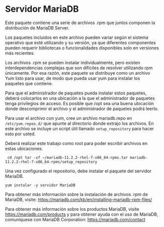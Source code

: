 # Servidor MariaDB

Este paquete contiene una serie de archivos .rpm que juntos componen la distribución de MariaDB Server.

 Los paquetes incluidos en este archivo pueden variar según el sistema operativo que esté utilizando y su versión, ya que diferentes componentes pueden requerir bibliotecas o funcionalidades disponibles solo en versiones más recientes.

 Los archivos .rpm se pueden instalar individualmente, pero existen interdependencias complejas que son difíciles de resolver utilizando rpm únicamente.  Por esa razón, este paquete se distribuye como un archivo Yum listo para usar, de modo que pueda usar yum para instalar los paquetes que contiene.

 Para que el administrador de paquetes pueda instalar estos paquetes, deberá colocarlos en una ubicación a la que el administrador de paquetes tenga privilegios de acceso.  Es posible que /opt sea una buena ubicación donde descomprimir el archivo y el administrador de paquetes podrá leerlo.

 Para usar el archivo con yum, cree un archivo mariadb.repo en `/etc/yum.repos.d/` que apunte al directorio donde extrajo los archivos.  En este archivo se incluye un script útil llamado `setup_repository` para hacer esto por usted.

 Deberá realizar este trabajo como root para poder escribir archivos en estas ubicaciones.

```
 cd /opt tar -xf ~/mariadb-11.2.2-rhel-7-x86_64-rpms.tar mariadb-11.2.2-rhel-7-x86_64-rpms/setup_repository
```

 Una vez configurado el repositorio, debe instalar el paquete del servidor MariaDB.

 `yum instalar -y servidor MariaDB`

 Para obtener más información sobre la instalación de archivos .rpm de MariaDB, visite: https://mariadb.com/kb/en/installing-mariadb-rpm-files/

 Para obtener más información sobre los productos MariaDB, visite https://mariadb.com/products y para obtener ayuda con el uso de MariaDB, comuníquese con MariaDB Corporation: https://mariadb.com/contact
